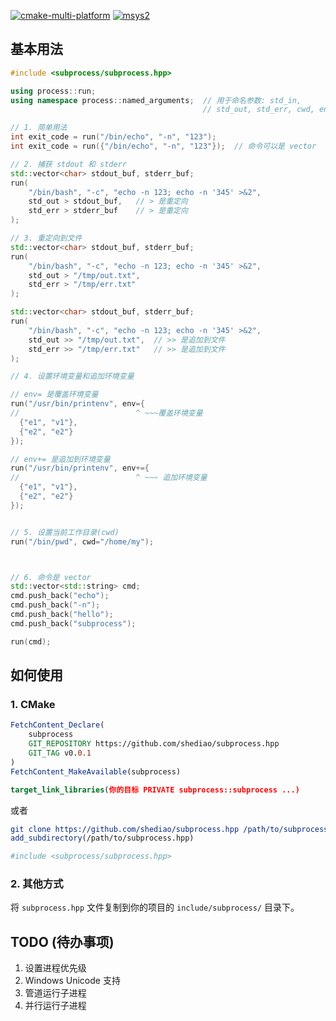 
[![cmake-multi-platform](https://github.com/shediao/subprocess.hpp/actions/workflows/cmake-multi-platform.yml/badge.svg)](https://github.com/shediao/subprocess.hpp/actions/workflows/cmake-multi-platform.yml)
[![msys2](https://github.com/shediao/subprocess.hpp/actions/workflows/msys2.yml/badge.svg)](https://github.com/shediao/subprocess.hpp/actions/workflows/msys2.yml)

## 基本用法

```cpp
#include <subprocess/subprocess.hpp>

using process::run;
using namespace process::named_arguments;  // 用于命名参数: std_in,
                                           // std_out, std_err, cwd, env

// 1. 简单用法
int exit_code = run("/bin/echo", "-n", "123");
int exit_code = run({"/bin/echo", "-n", "123"});  // 命令可以是 vector

// 2. 捕获 stdout 和 stderr
std::vector<char> stdout_buf, stderr_buf;
run(
    "/bin/bash", "-c", "echo -n 123; echo -n '345' >&2",
    std_out > stdout_buf,   // > 是重定向
    std_err > stderr_buf    // > 是重定向
);

// 3. 重定向到文件
std::vector<char> stdout_buf, stderr_buf;
run(
    "/bin/bash", "-c", "echo -n 123; echo -n '345' >&2",
    std_out > "/tmp/out.txt",
    std_err > "/tmp/err.txt"
);

std::vector<char> stdout_buf, stderr_buf;
run(
    "/bin/bash", "-c", "echo -n 123; echo -n '345' >&2",
    std_out >> "/tmp/out.txt",  // >> 是追加到文件
    std_err >> "/tmp/err.txt"   // >> 是追加到文件
);

// 4. 设置环境变量和追加环境变量

// env= 是覆盖环境变量
run("/usr/bin/printenv", env={
//                          ^ ~~~覆盖环境变量
  {"e1", "v1"},
  {"e2", "e2"}
});

// env+= 是追加到环境变量
run("/usr/bin/printenv", env+={
//                          ^ ~~~ 追加环境变量
  {"e1", "v1"},
  {"e2", "e2"}
});


// 5. 设置当前工作目录(cwd)
run("/bin/pwd", cwd="/home/my");



// 6. 命令是 vector
std::vector<std::string> cmd;
cmd.push_back("echo");
cmd.push_back("-n");
cmd.push_back("hello");
cmd.push_back("subprocess");

run(cmd);

```

## 如何使用

### 1. CMake

```cmake
FetchContent_Declare(
    subprocess
    GIT_REPOSITORY https://github.com/shediao/subprocess.hpp
    GIT_TAG v0.0.1
)
FetchContent_MakeAvailable(subprocess)

target_link_libraries(你的目标 PRIVATE subprocess::subprocess ...)
```

或者

```cmake
git clone https://github.com/shediao/subprocess.hpp /path/to/subprocess.hpp
add_subdirectory(/path/to/subprocess.hpp)

#include <subprocess/subprocess.hpp>
```

### 2. 其他方式

将 `subprocess.hpp` 文件复制到你的项目的 `include/subprocess/` 目录下。

## TODO (待办事项)

1. 设置进程优先级
2. Windows Unicode 支持
3. 管道运行子进程
4. 并行运行子进程
